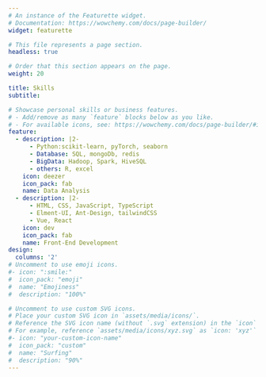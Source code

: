 ```yaml
---
# An instance of the Featurette widget.
# Documentation: https://wowchemy.com/docs/page-builder/
widget: featurette

# This file represents a page section.
headless: true

# Order that this section appears on the page.
weight: 20

title: Skills
subtitle:

# Showcase personal skills or business features.
# - Add/remove as many `feature` blocks below as you like.
# - For available icons, see: https://wowchemy.com/docs/page-builder/#icons
feature:
  - description: |2-
      - Python:scikit-learn, pyTorch, seaborn
      - Database: SQL, mongoDb, redis
      - BigData: Hadoop, Spark, HiveSQL
      - others: R, excel
    icon: deezer
    icon_pack: fab
    name: Data Analysis
  - description: |2-
      - HTML, CSS, JavaScript, TypeScript
      - Elment-UI, Ant-Design, tailwindCSS
      - Vue, React
    icon: dev
    icon_pack: fab
    name: Front-End Development
design:
  columns: '2'
# Uncomment to use emoji icons.
#- icon: ":smile:"
#  icon_pack: "emoji"
#  name: "Emojiness"
#  description: "100%"

# Uncomment to use custom SVG icons.
# Place your custom SVG icon in `assets/media/icons/`.
# Reference the SVG icon name (without `.svg` extension) in the `icon` field.
# For example, reference `assets/media/icons/xyz.svg` as `icon: 'xyz'`
#- icon: "your-custom-icon-name"
#  icon_pack: "custom"
#  name: "Surfing"
#  description: "90%"
---
```

